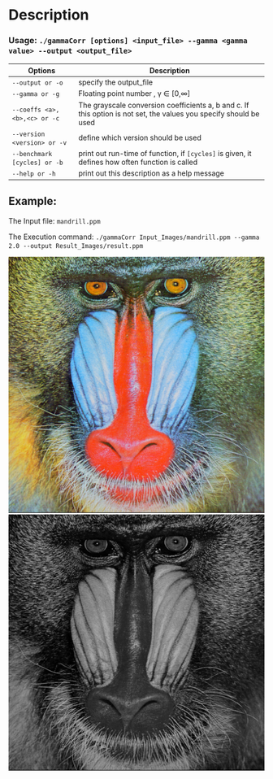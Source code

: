 # Description

### Usage:           `./gammaCorr [options] <input_file> --gamma <gamma value> --output <output_file>`


| Options                      | Description                                                                                                        |
|------------------------------|--------------------------------------------------------------------------------------------------------------------|
| `--output or -o`             | specify the output_file                                                                                            |
| `--gamma or -g`              | Floating point number , γ ∈ [0,∞]                                                                                  |
| `--coeffs <a>,<b>,<c> or -c` | The grayscale conversion coefficients a, b and c. If this option is not set, the values you specify should be used |
| `--version <version> or -v`  | define which version should be used                                                                                |
| `--benchmark [cycles] or -b` | print out run-time of function, if `[cycles]` is given, it defines how often function is called                    |
| `--help or -h`               | print out this description as a help message                                                                       |

## Example:
The Input file: `mandrill.ppm`

The Execution command: `./gammaCorr Input_Images/mandrill.ppm --gamma 2.0 --output Result_Images/result.ppm`

![Mandrill Image](images/Readme_Images/mandrill.png)
![Result Image](images/Readme_Images/result.png)


